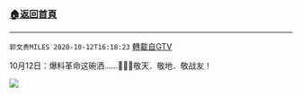 ﻿###  [:house:返回首頁](https://github.com/ourhimalayas/txt)
---

`郭文贵MILES 2020-10-12T16:18:23` [轉載自GTV](https://gtv.org/web/#/UserInfo/5e596957357cc612d35a8044)

10月12日：爆料革命这碗洒……🙏🙏🙏敬天．敬地．敬战友！

[![](https://filegroup.gtv.org/cdn-cgi/image/width=600/https://filegroup.gtv.org/group4/default/20201012/16/18/0/23dbda5d0f8ad46a228ba6f52f4cc0cd)](https://filegroup.gtv.org/group4/default/20201012/16/18/0/96d1d2db7be4fbb1ce4a0df045d2d285.MOV)